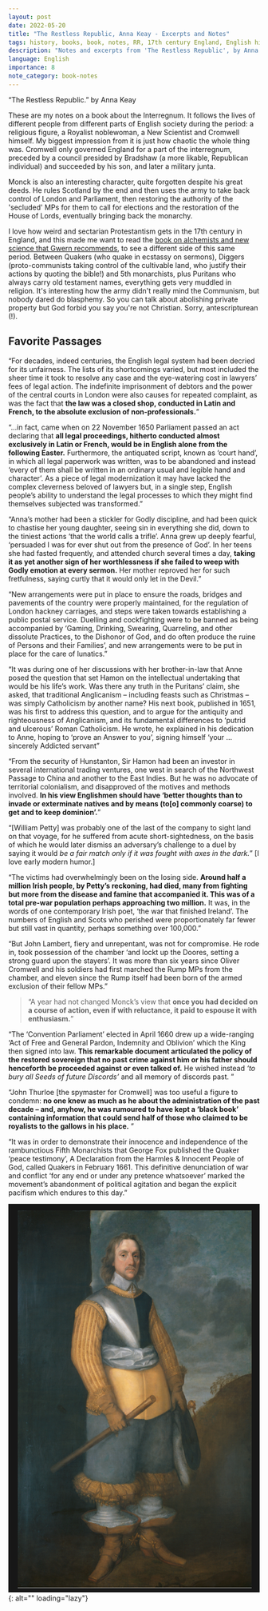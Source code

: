 ```yaml
---
layout: post
date: 2022-05-20
title: "The Restless Republic, Anna Keay - Excerpts and Notes"
tags: history, books, book, notes, RR, 17th century England, English history, Cromwell
description: "Notes and excerpts from 'The Restless Republic', by Anna Keay."
language: English
importance: 8
note_category: book-notes
---
```


“The Restless Republic.” by Anna Keay

These are my notes on a book about the Interregnum. It follows the lives of different people from different parts of English society during the period: a religious figure, a Royalist noblewoman, a New Scientist and Cromwell himself. My biggest impression from it is just how chaotic the whole thing was. Cromwell only governed England for a part of the interregnum, preceded by a council presided by Bradshaw (a more likable, Republican individual) and succeeded by his son, and later a military junta.

Monck is also an interesting character, quite forgotten despite his great deeds. He rules Scotland by the end and then uses the army to take back control of London and Parliament, then restoring the authority of the 'secluded' MPs for them to call for elections and the restoration of the House of Lords, eventually bringing back the monarchy.

I love how weird and sectarian Protestantism gets in the 17th century in England, and this made me want to read the [book on alchemists and new science that Gwern recommends](https://www.gwern.net/reviews/Books#the-dark-side-of-the-enlightenment-fleming-2013), to see a different side of this same period. Between Quakers (who quake in ecstassy on sermons), Diggers (proto-communists taking control of the cultivable land, who justify their actions by quoting the bible!) and 5th monarchists, plus Puritans who always carry old testament names, everything gets very muddled in religion. It's interesting how the army didn't really mind the Communism, but nobody dared do blasphemy. So you can talk about abolishing private property but God forbid you say you're not Christian. Sorry, antescripturean (!).


## Favorite Passages


“For decades, indeed centuries, the English legal system had been decried for its unfairness. The lists of its shortcomings varied, but most included the sheer time it took to resolve any case and the eye-watering cost in lawyers’ fees of legal action. The indefinite imprisonment of debtors and the power of the central courts in London were also causes for repeated complaint, as was the fact that **the law was a closed shop, conducted in Latin and French, to the absolute exclusion of non-professionals.**”

“...in fact, came when on 22 November 1650 Parliament passed an act declaring that **all legal proceedings, hitherto conducted almost exclusively in Latin or French, would be in English alone from the following Easter.** Furthermore, the antiquated script, known as ‘court hand’, in which all legal paperwork was written, was to be abandoned and instead ‘every of them shall be written in an ordinary usual and legible hand and character’. As a piece of legal modernization it may have lacked the complex cleverness beloved of lawyers but, in a single step, English people’s ability to understand the legal processes to which they might find themselves subjected was transformed.”

“Anna’s mother had been a stickler for Godly discipline, and had been quick to chastise her young daughter, seeing sin in everything she did, down to the tiniest actions ‘that the world calls a trifle’. Anna grew up deeply fearful, ‘persuaded I was for ever shut out from the presence of God’. In her teens she had fasted frequently, and attended church several times a day, **taking it as yet another sign of her worthlessness if she failed to weep with Godly emotion at every sermon.** Her mother reproved her for such fretfulness, saying curtly that it would only let in the Devil.”

“New arrangements were put in place to ensure the roads, bridges and pavements of the country were properly maintained, for the regulation of London hackney carriages, and steps were taken towards establishing a public postal service. Duelling and cockfighting were to be banned as being accompanied by ‘Gaming, Drinking, Swearing, Quarreling, and other dissolute Practices, to the Dishonor of God, and do often produce the ruine of Persons and their Families’, and new arrangements were to be put in place for the care of lunatics.”

“It was during one of her discussions with her brother-in-law that Anne posed the question that set Hamon on the intellectual undertaking that would be his life’s work. Was there any truth in the Puritans’ claim, she asked, that traditional Anglicanism – including feasts such as Christmas – was simply Catholicism by another name? His next book, published in 1651, was his first to address this question, and to argue for the antiquity and righteousness of Anglicanism, and its fundamental differences to ‘putrid and ulcerous’ Roman Catholicism. He wrote, he explained in his dedication to Anne, hoping to ‘prove an Answer to you’, signing himself ‘your … sincerely Addicted servant”

“From the security of Hunstanton, Sir Hamon had been an investor in several international trading ventures, one west in search of the Northwest Passage to China and another to the East Indies. But he was no advocate of territorial colonialism, and disapproved of the motives and methods involved. **In his view Englishmen should have ‘better thoughts than to invade or exterminate natives and by means (to[o] commonly coarse) to get and to keep dominion’.**”

“[William Petty] was probably one of the last of the company to sight land on that voyage, for he suffered from acute short-sightedness, on the basis of which he would later dismiss an adversary’s challenge to a duel by saying it would _be a fair match only if it was fought with axes in the dark._” [I love early modern humor.]

“The victims had overwhelmingly been on the losing side. **Around half a million Irish people, by Petty’s reckoning, had died, many from fighting but more from the disease and famine that accompanied it. This was of a total pre-war population perhaps approaching two million.** It was, in the words of one contemporary Irish poet, ‘the war that finished Ireland’. The numbers of English and Scots who perished were proportionately far fewer but still vast in quantity, perhaps something over 100,000.”

“But John Lambert, fiery and unrepentant, was not for compromise. He rode in, took possession of the chamber ‘and lockt up the Doores, setting a strong guard upon the stayers’. It was more than six years since Oliver Cromwell and his soldiers had first marched the Rump MPs from the chamber, and eleven since the Rump itself had been born of the armed exclusion of their fellow MPs.”

> “A year had not changed Monck’s view that **once you had decided on a course of action, even if with reluctance, it paid to espouse it with enthusiasm.**”

“The ‘Convention Parliament’ elected in April 1660 drew up a wide-ranging ‘Act of Free and General Pardon, Indemnity and Oblivion’ which the King then signed into law. **This remarkable document articulated the policy of the restored sovereign that no past crime against him or his father should henceforth be proceeded against or even talked of.** He wished instead _‘to bury all Seeds of future Discords’_ and all memory of discords past. ”

“John Thurloe [the spymaster for Cromwell] was too useful a figure to condemn: **no one knew as much as he about the administration of the past decade – and, anyhow, he was rumoured to have kept a ‘black book’ containing information that could send half of those who claimed to be royalists to the gallows in his place.** ”

“It was in order to demonstrate their innocence and independence of the rambunctious Fifth Monarchists that George Fox published the Quaker ‘peace testimony’, A Declaration from the Harmles & Innocent People of God, called Quakers in February 1661. This definitive denunciation of war and conflict ‘for any end or under any pretence whatsoever’ marked the movement’s abandonment of political agitation and began the explicit pacifism which endures to this day.”

![](image/cromwell.png){: alt="" loading="lazy"}